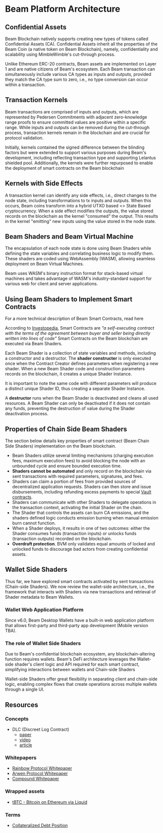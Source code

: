 # Beam Platform Architecture

## Confidential Assets

Beam Blockchain natively supports creating new types of tokens called Confidential Assets (CA). Confidential Assets inherit all the properties of the Beam Coin (a native token on Beam Blockchain), namely, confidentiality and scalability using MimbleWimble's cut-through process.

Unlike Ethereum ERC-20 contracts, Beam assets are implemented on Layer 1 and are native citizens of Beam's ecosystem. Each Beam transaction can simultaneously include various CA types as inputs and outputs, provided they match the CA type sum to zero, i.e., no type conversion can occur within a transaction.

## Transaction Kernels

Beam transactions are comprised of inputs and outputs, which are represented by Pedersen Commitments with adjacent zero-knowledge range proofs to ensure committed values are positive within a specific range. While inputs and outputs can be removed during the cut-through process, transaction kernels remain in the blockchain and are crucial for protocol validation.&#x20;

Initially, kernels contained the signed difference between the blinding factors but were extended to support various purposes during Beam's development, including reflecting transaction type and supporting Lelantus shielded pool. Additionally, the kernels were further repurposed to enable the deployment of smart contracts on the Beam blockchain

## Kernels with Side Effects

A transaction kernel can identify any side effects, i.e., direct changes to the node state, including transformations to tx inputs and outputs. When this occurs, Beam coins transform into a hybrid UTXO based <> State Based cryptocurrency. When a side effect modifies the outputs, the value stored records on the blockchain as the kernel "consumed" the output. This results in the kernel "emitting" new inputs using the value stored in the node state.

## Beam Shaders and Beam Virtual Machine

The encapsulation of each node state is done using Beam Shaders while defining the state variables and correlating business logic to modify them. These shaders are coded using WebAssembly (WASM), allowing seamless deployment on Beam Virtual Machines.

Beam uses WASM's binary instruction format for stack-based virtual machines and takes advantage of WASM's industry-standard support for various web for client and server applications.&#x20;

## Using Beam Shaders to Implement Smart Contracts

For a more technical description of Beam Smart Contracts, read here

According to [Investopedia](https://www.investopedia.com/terms/s/smart-contracts.asp), Smart Contracts are _"a self-executing contract with the terms of the agreement between buyer and seller being directly written into lines of code"_ Smart Contracts on the Beam blockchain are executed via Beam Shaders.

Each Beam Shader is a collection of state variables and methods, including a constructor and a destructor. The **shader constructer** is only executed once when the Contract Creator defines parameters when registering a new shader. When a new Beam Shader code and construction parameters records on the blockchain, it creates a unique Shader Instance.

It is important to note the same code with different parameters will produce a distinct unique Shader ID, thus creating a separate Shader Instance.

A **destructor** runs when the Beam Shader is deactivated and cleans all used resources.  A Beam Shader can only be deactivated if it does not contain any funds, preventing the destruction of value during the Shader deactivation process.

## Properties of Chain Side Beam Shaders

The section below details key properties of smart contract (Beam Chain Side Shaders) implementation on the Beam blockchain.

* Beam Shaders utilize several limiting mechanisms (charging execution fees, maximum execution fees) to avoid blocking the node with an unbounded cycle and ensure bounded execution time.
* **Shaders cannot be automated** and only record on the blockchain via sent transactions with required parameters, signatures, and fees.&#x20;
* Shaders can claim a portion of fees from provided sources of decentralized application requests. Shaders can then store and issue disbursements, including refunding excess payments to special [Vault contracts](https://blog.giveth.io/the-vault-contract-open-sourced-by-giveth-fe2261f7b91b).
* Shaders can communicate with other Shaders to delegate operations in the transaction context, activating the initial Shader on the chain.
* The Shader that controls the assets can burn CA emissions, and the shaders defined logic conducts emission burning when manual emission burn cannot function.&#x20;
* When a Shader deploys, it results in one of two outcomes: either the Shader consumes funds (transaction inputs) or unlocks funds (transaction outputs) recorded on the blockchain.&#x20;
* **Overdraft protection**. BVM only validates equal amounts of locked and unlocked funds to discourage bad actors from creating confidential assets.&#x20;

## Wallet Side Shaders

Thus far, we have explored smart contracts activated by sent transactions (Chain-side Shaders). We now review the wallet-side architecture, i.e., the framework that interacts with Shaders via new transactions and retrieval of Shader metadata to Beam Wallets.

### Wallet Web Application Platform

Since v6.0, Beam Desktop Wallets have a built-in web application platform that allows first-party and third-party app development (Mobile version TBA).

### The role of Wallet Side Shaders

Due to Beam's confidential blockchain ecosystem, any blockchain-altering function requires wallets. Beam's DeFi architecture leverages the Wallet-side shader's client logic and API required for each smart contract, simplifying interactions between wallets and Chain-side Shaders

Wallet-side Shaders offer great flexibility in separating client and chain-side logic, enabling complex flows that create operations across multiple wallets through a single UI.

## Resources

### Concepts

* DLC (Discreet Log Contract)
  * [paper](https://adiabat.github.io/dlc.pdf)
  * [video](https://www.youtube.com/watch?v=P6AX8KdXAts)
  * [article](https://medium.com/@gertjaap/discreet-log-contracts-invisible-smart-contracts-on-the-bitcoin-blockchain-cc8afbdbf0db)

### Whitepapers

* [Rainbow Protocol Whitepaper](https://www.semanticscholar.org/paper/The-Rainbow-Network-%3A-An-Off-Chain-Decentralized-Robinson/03b035bc6fea62caef3455ad383cd7f8164adf2f?p2df)
* [Arwen Protocol Whitepaper](https://arwen.io/whitepaper.pdf)
* [Compound Whitepaper](https://compound.finance/documents/Compound.Whitepaper.pdf)

### Wrapped assets

* [tBTC - Bitcoin on Ethereum via Liquid](https://tbtc.network/developers/tbtc-technical-system-overview/)

### Terms

* [Collateralized Debt Position](https://defitutorials.substack.com/p/collateralized-debt-positions-cdps)
